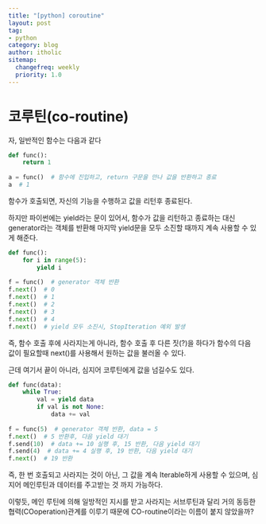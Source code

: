 ```yaml
---
title: "[python] coroutine"
layout: post
tag:
- python
category: blog
author: itholic
sitemap:
  changefreq: weekly
  priority: 1.0
---
```


# 코루틴(co-routine)

자, 일반적인 함수는 다음과 같다

```python
def func():
    return 1
    
a = func()  # 함수에 진입하고, return 구문을 만나 값을 반환하고 종료
a  # 1
```

함수가 호출되면, 자신의 기능을 수행하고 값을 리턴후 종료된다.

하지만 파이썬에는 yield라는 문이 있어서, 함수가 값을 리턴하고 종료하는 대신 generator라는 객체를 반환해 마지막 yield문을 모두 소진할 때까지 계속 사용할 수 있게 해준다.


```python
def func():
    for i in range(5):
        yield i
        
f = func()  # generator 객체 반환
f.next()  # 0
f.next()  # 1
f.next()  # 2
f.next()  # 3
f.next()  # 4
f.next()  # yield 모두 소진시, StopIteration 예외 발생

```

즉, 함수 호출 후에 사라지는게 아니라, 함수 호출 후 다른 짓(?)을 하다가 함수의 다음 값이 필요할때 next()를 사용해서 원하는 값을 불러올 수 있다.

근데 여기서 끝이 아니라, 심지어 코루틴에게 값을 넘길수도 있다.


```python
def func(data):
    while True:
        val = yield data
        if val is not None:
            data += val
        
f = func(5)  # generator 객체 반환, data = 5
f.next()  # 5 반환후, 다음 yield 대기
f.send(10)  # data += 10 실행 후, 15 반환, 다음 yield 대기
f.send(4)  # data += 4 실행 후, 19 반환, 다음 yield 대기
f.next()  # 19 반환
```

즉, 한 번 호출되고 사라지는 것이 아닌, 그 값을 계속 Iterable하게 사용할 수 있으며, 심지어 메인루틴과 데이터를 주고받는 것 까지 가능하다.

이렇듯, 메인 루틴에 의해 일방적인 지시를 받고 사라지는 서브루틴과 달리 거의 동등한 협력(COoperation)관계를 이루기 때문에 CO-routine이라는 이름이 붙지 않았을까?
